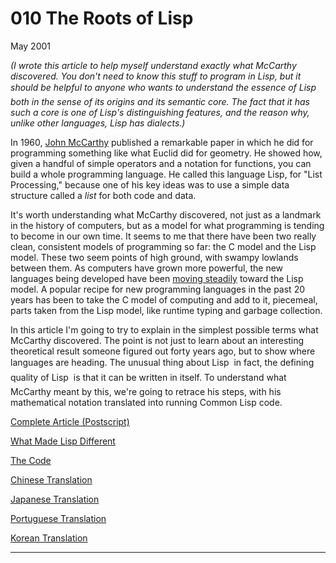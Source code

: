 # 010 The Roots of Lisp

[](https://s.turbifycdn.com/aah/paulgraham/the-roots-of-lisp-13.gif)   
  
 May 2001   
  
 _(I wrote this article to help myself understand exactly what McCarthy discovered. You don't need to know this stuff to program in Lisp, but it should be helpful to anyone who wants to understand the essence of Lisp  both in the sense of its origins and its semantic core. The fact that it has such a core is one of Lisp's distinguishing features, and the reason why, unlike other languages, Lisp has dialects.)_   
  
 In 1960, [John McCarthy](http://www-formal.stanford.edu/jmc/index.html) published a remarkable paper in which he did for programming something like what Euclid did for geometry. He showed how, given a handful of simple operators and a notation for functions, you can build a whole programming language. He called this language Lisp, for "List Processing," because one of his key ideas was to use a simple data structure called a _list_ for both code and data.   
  
 It's worth understanding what McCarthy discovered, not just as a landmark in the history of computers, but as a model for what programming is tending to become in our own time. It seems to me that there have been two really clean, consistent models of programming so far: the C model and the Lisp model. These two seem points of high ground, with swampy lowlands between them. As computers have grown more powerful, the new languages being developed have been [moving steadily](diff.html) toward the Lisp model. A popular recipe for new programming languages in the past 20 years has been to take the C model of computing and add to it, piecemeal, parts taken from the Lisp model, like runtime typing and garbage collection.   
  
 In this article I'm going to try to explain in the simplest possible terms what McCarthy discovered. The point is not just to learn about an interesting theoretical result someone figured out forty years ago, but to show where languages are heading. The unusual thing about Lisp  in fact, the defining quality of Lisp  is that it can be written in itself. To understand what McCarthy meant by this, we're going to retrace his steps, with his mathematical notation translated into running Common Lisp code.   
  
 
  
 
  
 
  
 
  
 [Complete Article (Postscript)](https://sep.turbifycdn.com/ty/cdn/paulgraham/jmc.ps?t=1688221954&)   
  
 [What Made Lisp Different](diff.html)   
  
 
[The
 Code](https://sep.turbifycdn.com/ty/cdn/paulgraham/jmc.lisp?t=1688221954&)   
  
 [Chinese Translation](http://daiyuwen.freeshell.org/gb/rol/roots_of_lisp.html)   
  
 [Japanese Translation](http://d.hatena.ne.jp/lionfan/20070202)   
  
 [Portuguese Translation](http://www.ciul.ul.pt/~tca/pdf/rootsoflisp.pdf)   
  
 [Korean Translation](http://blog.java2game.com/270)   
  
 
  
 
  
 
  
 

 
* * *
 

 

